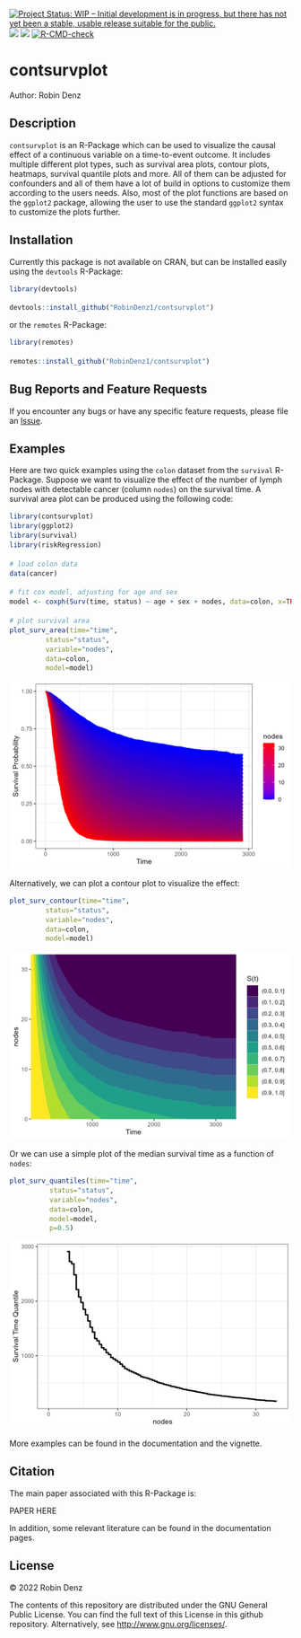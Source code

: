 <!-- badges: start -->
[![Project Status: WIP – Initial development is in progress, but there has not yet been a stable, usable release suitable for the public.](https://www.repostatus.org/badges/latest/wip.svg)](https://www.repostatus.org/#wip)
[![](https://www.r-pkg.org/badges/version/contsurvplot?color=green)](https://cran.r-project.org/package=contsurvplot)
[![](http://cranlogs.r-pkg.org/badges/grand-total/contsurvplot?color=blue)](https://cran.r-project.org/package=contsurvplot)
[![R-CMD-check](https://github.com/RobinDenz1/contsurvplot/workflows/R-CMD-check/badge.svg)](https://github.com/RobinDenz1//actions)
<!-- badges: end -->

# contsurvplot

Author: Robin Denz

## Description

`contsurvplot` is an R-Package which can be used to visualize the causal effect of a continuous variable on a time-to-event outcome.
It includes multiple different plot types, such as survival area plots, contour plots, heatmaps, survival quantile plots and more.
All of them can be adjusted for confounders and all of them have a lot of build in options to customize them according to the users needs.
Also, most of the plot functions are based on the `ggplot2` package, allowing the user to use the standard `ggplot2` syntax to customize the plots further.

## Installation

Currently this package is not available on CRAN, but can be installed easily using the `devtools` R-Package:

```R
library(devtools)

devtools::install_github("RobinDenz1/contsurvplot")
```

or the `remotes` R-Package:

```R
library(remotes)

remotes::install_github("RobinDenz1/contsurvplot")
```

## Bug Reports and Feature Requests

If you encounter any bugs or have any specific feature requests, please file an [Issue](https://github.com/RobinDenz1/contsurvplot/issues).

## Examples

Here are two quick examples using the `colon` dataset from the `survival` R-Package.
Suppose we want to visualize the effect of the number of lymph nodes with detectable cancer (column `nodes`) on the survival time.
A survival area plot can be produced using the following code:

```R
library(contsurvplot)
library(ggplot2)
library(survival)
library(riskRegression)

# load colon data
data(cancer)

# fit cox model, adjusting for age and sex
model <- coxph(Surv(time, status) ~ age + sex + nodes, data=colon, x=TRUE)

# plot survival area
plot_surv_area(time="time",
		 status="status",
		 variable="nodes",
		 data=colon,
		 model=model)

```
<img src="man/figures/example_area.png" />

Alternatively, we can plot a contour plot to visualize the effect:

```R
plot_surv_contour(time="time",
		 status="status",
		 variable="nodes",
		 data=colon,
		 model=model)
```
<img src="man/figures/example_contour.png" />

Or we can use a simple plot of the median survival time as a function of `nodes`:

```R
plot_surv_quantiles(time="time",
		  status="status",
		  variable="nodes",
		  data=colon,
		  model=model,
		  p=0.5)
```
<img src="man/figures/example_quantiles.png" />

More examples can be found in the documentation and the vignette.

## Citation

The main paper associated with this R-Package is:

PAPER HERE

In addition, some relevant literature can be found in the documentation pages.

## License

© 2022 Robin Denz

The contents of this repository are distributed under the GNU General Public License. You can find the full text of this License in this github repository. Alternatively, see <http://www.gnu.org/licenses/>.

